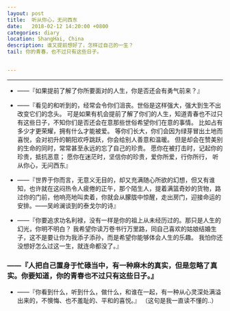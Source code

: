 ```yaml
---
layout: post
title:  听从你心，无问西东
date:   2018-02-12 14:20:00 +0800
categories: diary
location: ShangHai, China
description: 谁又提前想好了，怎样过自己的一生？
tail: 你的青春，也不过只有这些日子。


---
```

---

* ——『如果提前了解了你所要面对的人生，你是否还会有勇气前来？』


* ——『看见的和听到的，经常会令你们沮丧。世俗是这样强大，强大到生不出改变它们的念头。
      可是如果有机会提前了解了你们的人生，知道青春也不过只有这些日子，不知你们是否还会在意那些世俗希望你们在意的事情。
      比如占有多少才更荣耀，拥有什么才能被爱。
      等你们长大，你们会因为绿芽冒出土地而喜悦，会对初升的朝阳欢呼跳跃，你会给别人善意和温暖。
      但是却会在赞美别的生命的同时，常常甚至永远的忘了自己的珍贵。
      愿你在被打击时，记起你的珍贵，抵抗恶意；
      愿你在迷茫时，坚信你的珍贵，爱你所爱，行你所行，
      听从你心，无问西东』


* ——『世界于你而言，无意义无目的，却又充满随心所欲的幻想，但又有谁知，也许就在这闷热令人疲倦的正午，那个陌生人，提着满篮奇妙的货物，路过你的门前，他响亮地叫卖着，你就会从朦胧中惊醒，走出房门，迎接命运的安排。——吴岭澜谈到的泰戈尔的诗』


* ——『你要追求功名利禄，没有一样是你的祖上从未经历过的。那只是人生的幻光，你明不明白？
      我希望你读万卷书行万里路，同自己喜欢的姑娘结婚生子，这不是要让你为我添子添孙，而是希望你能够体会人生的乐趣。
      我怕你还没想好怎么过这一生，就连命都没了。』
      

### ——『人把自己置身于忙碌当中，有一种麻木的真实，但是忽略了真实。你要知道，你的青春也不过只有这些日子。』



* ——『你看到什么，听到什么，做什么，和谁在一起，有一种从心灵深处满溢出来的，不懊悔、也不羞耻的、平和的喜悦。』 （这句是我一直读不懂的..）
